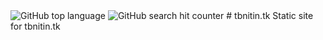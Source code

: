 <img alt="GitHub top language" src="https://img.shields.io/github/languages/top/nitinbaby/tbnitin.tk?style=flat-square">
<img alt="GitHub search hit counter" src="https://img.shields.io/github/search/nitinbaby/tbnitin.tk/goto">
# tbnitin.tk
Static site for tbnitin.tk
